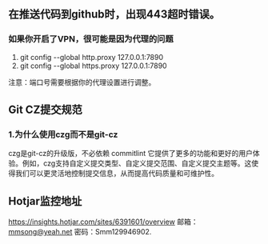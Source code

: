 
## 在推送代码到github时，出现443超时错误。
### 如果你开启了VPN，很可能是因为代理的问题
1. git config --global http.proxy 127.0.0.1:7890
2. git config --global https.proxy 127.0.0.1:7890

注意：端口号需要根据你的代理设置进行调整。


## Git CZ提交规范
### 1.为什么使用czg而不是git-cz
czg是git-cz的升级版，不必依赖 commitlint 它提供了更多的功能和更好的用户体验。例如，czg支持自定义提交类型、自定义提交范围、自定义提交主题等。这使得我们可以更灵活地控制提交信息，从而提高代码质量和可维护性。


## Hotjar监控地址
https://insights.hotjar.com/sites/6391601/overview
邮箱：mmsong@yeah.net
密码：Smm129946902.
